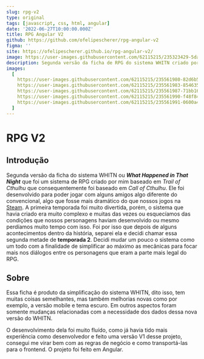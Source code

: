 ```yaml
---
slug: rpg-v2
type: original
tags: [javascript, css, html, angular]
date: '2022-06-27T10:00:00.000Z'
title: RPG Angular V2
github: https://github.com/ofelipescherer/rpg-angular-v2
figma: ''
site: https://ofelipescherer.github.io/rpg-angular-v2/
image: https://user-images.githubusercontent.com/62115215/235323429-5da2b732-0d44-46b5-8716-db7654e8b9c4.png
description: Segunda versão da ficha de RPG do sistema WHITN criado por Felipe Scherer.
images:
  [
    https://user-images.githubusercontent.com/62115215/235561980-82d6b515-bbce-4c30-92e3-d20e96260186.gif,
    https://user-images.githubusercontent.com/62115215/235561983-854635e1-9d4c-4e67-818d-ce47708f0950.png,
    https://user-images.githubusercontent.com/62115215/235561987-71bb1672-b703-4023-b5f1-c20e7e64c43e.png,
    https://user-images.githubusercontent.com/62115215/235561990-f48f84ef-d8f9-49c7-9fb9-ade82d7da575.png,
    https://user-images.githubusercontent.com/62115215/235561991-0600a40d-b6aa-4df8-8bbd-70681e93715c.png
  ]
---
```


# RPG V2

## Introdução

Segunda versão da ficha do sistema WHITN ou **_What Happened in That Night_** que foi um sistema de RPG criado por mim baseado em _Trail of Cthulhu_ que consequentemente foi baseado em _Call of Cthulhu_. Ele foi desenvolvido para poder jogar com alguns amigos algo diferente do convencional, algo que fosse mais dramático do que nossos jogos na [Steam](https://store.steampowered.com). A primeira temporada foi muito divertida, porém, o sistema que havia criado era muito complexo e muitas das vezes ou esquecíamos das condições que nossos personagens haviam desenvolvido ou mesmo perdíamos muito tempo com isso. Foi por isso que depois de alguns acontecimentos dentro da história, separei ela e decidi chamar essa segunda metade de **temporada 2**. Decidi mudar um pouco o sistema como um todo com a finalidade de simplificar ao máximo as mecânicas para focar mais nos diálogos entre os personagens que eram a parte mais legal do RPG.

## Sobre

Essa ficha é produto da simplificação do sistema WHITN, dito isso, tem muitas coisas semelhantes, mas também melhorias novas como por exemplo, a versão mobile e tema escuro. Em outros aspectos foram somente mudanças relacionadas com a necessidade dos dados dessa nova versão do WHITN.

O desenvolvimento dela foi muito fluído, como já havia tido mais experiência como desenvolvedor e feito uma versão V1 desse projeto, consegui me virar bem com as regras de negócio e como transportá-las para o frontend. O projeto foi feito em Angular.

